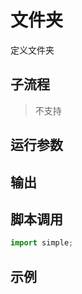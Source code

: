 # 文件夹 
定义文件夹

## 子流程
> 不支持


## 运行参数




## 输出

    


## 脚本调用

```python
import simple;

```

## 示例